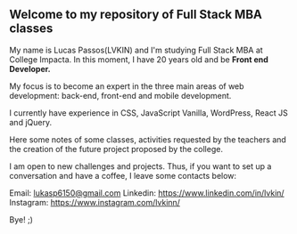 ## Welcome to my repository of Full Stack MBA classes

My name is Lucas Passos(LVKIN) and I'm studying Full Stack MBA at College Impacta. In this moment, I have 20 years old and be **Front end Developer.**

My focus is to become an expert in the three main areas of web development: back-end, front-end and mobile development.

I currently have experience in CSS, JavaScript Vanilla, WordPress, React JS and jQuery.

Here some notes of some classes, activities requested by the teachers and the creation of the future project proposed by the college.

I am open to new challenges and projects. Thus, if you want to set up a conversation and have a coffee, I leave some contacts below:

Email: lukasp6150@gmail.com
Linkedin: https://www.linkedin.com/in/lvkin/
Instagram: https://www.instagram.com/lvkinn/

Bye! ;)